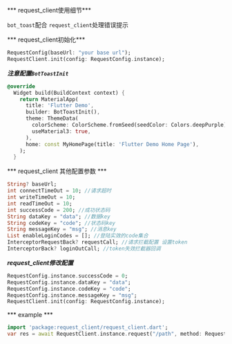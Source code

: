 
*** request_client使用细节***

``bot_toast``配合 ``request_client``处理错误提示

*** request_client初始化***

``` dart
RequestConfig(baseUrl: "your base url");
RequestClient.init(config: RequestConfig.instance);

```

***注意配置``BotToastInit``***
````dart
@override
  Widget build(BuildContext context) {
    return MaterialApp(
      title: 'Flutter Demo',
      builder: BotToastInit(),
      theme: ThemeData(
        colorScheme: ColorScheme.fromSeed(seedColor: Colors.deepPurple),
        useMaterial3: true,
      ),
      home: const MyHomePage(title: 'Flutter Demo Home Page'),
    );
  }
````

*** request_client 其他配置参数 ***

```dart
String? baseUrl;
int connectTimeOut = 10; //请求超时
int writeTimeOut = 10;
int readTimeOut = 10;
int successCode = 200; //成功状态码
String dataKey = "data"; //数据key
String codeKey = "code"; //状态码key
String messageKey = "msg"; //消息key
List enableLoginCodes = []; //登陆实效的code集合
InterceptorRequestBack? requestCall; //请求拦截配置 设置token
InterceptorBack? loginOutCall; //token失效拦截器回调
```
***request_client修改配置***
```dart
RequestConfig.instance.successCode = 0;
RequestConfig.instance.dataKey = "data";
RequestConfig.instance.codeKey = "code";
RequestConfig.instance.messageKey = "msg";
RequestClient.init(config: RequestConfig.instance);
```

*** example ***
```dart
import 'package:request_client/request_client.dart';
var res = await RequestClient.instance.request("/path", method: RequestType.POST,data: {"email": "email"});
```